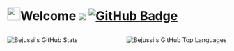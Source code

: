 <h1><img src="https://raw.githubusercontent.com/MartinHeinz/MartinHeinz/master/wave.gif" width="30px">Welcome <a href="https://github.com/Meghna-DAS/github-profile-views-counter"><img src="https://komarev.com/ghpvc/?username=Bejussi"></a>
<a href="https://github.com/Bejussi?tab=followers"><img src="https://img.shields.io/github/followers/Bejussi?label=Followers&style=social" alt="GitHub Badge"></a> </h1>

## 

<img align="left" alt="Bejussi's GitHub Stats" src="https://github-readme-stats.vercel.app/api?username=bejussi&show_icons=true&hide_border=true" />
<img align="right" alt="Bejussi's GitHub Top Languages" src="https://github-readme-stats.vercel.app/api/top-langs/?username=bejussi&layout=compact" />


